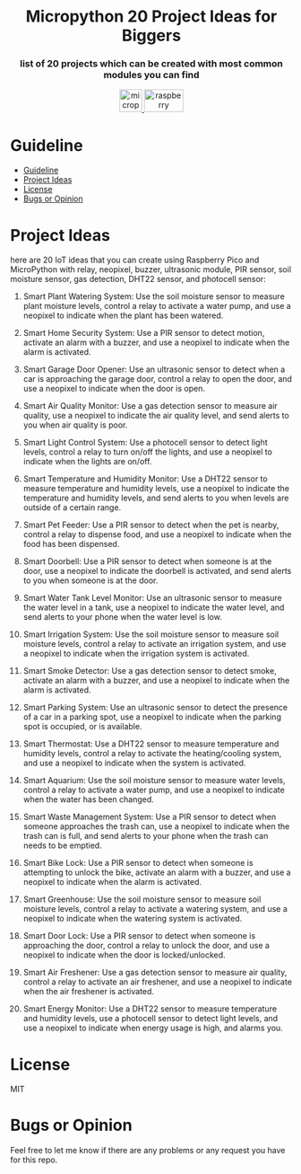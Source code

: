 <h1 align="center">Micropython 20 Project Ideas for Biggers</h1>


<h3 align="center">list of 20 projects which can be created with most common modules you can find</h3>
<p align="center">
<a href="https://www.micropython.org/" target="_blank"> <img src="https://micropython.org/static/img/Mlogo_138wh.png" alt="micropython" width="40" height="40"/> </a> 
<a href="https://www.raspberrypi.com/" target="_blank"> <img src="https://www.vectorlogo.zone/logos/raspberrypi/raspberrypi-ar21.png" alt="raspberry" width="70" height="40"/> </a> 
</p>

# Guideline
- [Guideline](#guideline)
- [Project Ideas](#project-ideas)
- [License](#license)
- [Bugs or Opinion](#bugs-or-opinion)


# Project Ideas
here are 20 IoT ideas that you can create using Raspberry Pico and MicroPython with relay, neopixel, buzzer, ultrasonic module, PIR sensor, soil moisture sensor, gas detection, DHT22 sensor, and photocell sensor:

1. Smart Plant Watering System: Use the soil moisture sensor to measure plant moisture levels, control a relay to activate a water pump, and use a neopixel to indicate when the plant has been watered.

2. Smart Home Security System: Use a PIR sensor to detect motion, activate an alarm with a buzzer, and use a neopixel to indicate when the alarm is activated.

3. Smart Garage Door Opener: Use an ultrasonic sensor to detect when a car is approaching the garage door, control a relay to open the door, and use a neopixel to indicate when the door is open.

4. Smart Air Quality Monitor: Use a gas detection sensor to measure air quality, use a neopixel to indicate the air quality level, and send alerts to you when air quality is poor.

5. Smart Light Control System: Use a photocell sensor to detect light levels, control a relay to turn on/off the lights, and use a neopixel to indicate when the lights are on/off.

6. Smart Temperature and Humidity Monitor: Use a DHT22 sensor to measure temperature and humidity levels, use a neopixel to indicate the temperature and humidity levels, and send alerts to you when levels are outside of a certain range.

7. Smart Pet Feeder: Use a PIR sensor to detect when the pet is nearby, control a relay to dispense food, and use a neopixel to indicate when the food has been dispensed.

8. Smart Doorbell: Use a PIR sensor to detect when someone is at the door, use a neopixel to indicate the doorbell is activated, and send alerts to you when someone is at the door.

9. Smart Water Tank Level Monitor: Use an ultrasonic sensor to measure the water level in a tank, use a neopixel to indicate the water level, and send alerts to your phone when the water level is low.

10. Smart Irrigation System: Use the soil moisture sensor to measure soil moisture levels, control a relay to activate an irrigation system, and use a neopixel to indicate when the irrigation system is activated.

11. Smart Smoke Detector: Use a gas detection sensor to detect smoke, activate an alarm with a buzzer, and use a neopixel to indicate when the alarm is activated.

12. Smart Parking System: Use an ultrasonic sensor to detect the presence of a car in a parking spot, use a neopixel to indicate when the parking spot is occupied, or is available.

13. Smart Thermostat: Use a DHT22 sensor to measure temperature and humidity levels, control a relay to activate the heating/cooling system, and use a neopixel to indicate when the system is activated.

14. Smart Aquarium: Use the soil moisture sensor to measure water levels, control a relay to activate a water pump, and use a neopixel to indicate when the water has been changed.

15. Smart Waste Management System: Use a PIR sensor to detect when someone approaches the trash can, use a neopixel to indicate when the trash can is full, and send alerts to your phone when the trash can needs to be emptied.

16. Smart Bike Lock: Use a PIR sensor to detect when someone is attempting to unlock the bike, activate an alarm with a buzzer, and use a neopixel to indicate when the alarm is activated.

17. Smart Greenhouse: Use the soil moisture sensor to measure soil moisture levels, control a relay to activate a watering system, and use a neopixel to indicate when the watering system is activated.

18. Smart Door Lock: Use a PIR sensor to detect when someone is approaching the door, control a relay to unlock the door, and use a neopixel to indicate when the door is locked/unlocked.

19. Smart Air Freshener: Use a gas detection sensor to measure air quality, control a relay to activate an air freshener, and use a neopixel to indicate when the air freshener is activated.

20. Smart Energy Monitor: Use a DHT22 sensor to measure temperature and humidity levels, use a photocell sensor to detect light levels, and use a neopixel to indicate when energy usage is high, and alarms you.


# License
MIT

# Bugs or Opinion
Feel free to let me know if there are any problems or any request you have for this repo.
